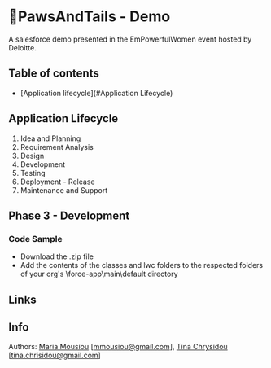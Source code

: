 # 🐶PawsAndTails - Demo
A salesforce demo presented in the EmPowerfulWomen event hosted by Deloitte.

## Table of contents
- [Application lifecycle](#Application Lifecycle)

## Application Lifecycle
1. Idea and Planning
2. Requirement Analysis
3. Design
4. Development
5. Testing
6. Deployment - Release
7. Maintenance and Support
    

## Phase 3 - Development
  ### Code Sample
  * Download the .zip file
  * Add the contents of the classes and lwc folders to the respected folders of your org's \force-app\main\default directory

## Links

## Info 
Authors: [Maria Mousiou](https://github.com/mmousiou) [mmousiou@gmail.com], [Tina Chrysidou](https://github.com/tinachrysidou) [tina.chrisidou@gmail.com]
